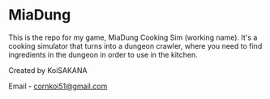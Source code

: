 # MiaDung
This is the repo for my game, MiaDung Cooking Sim (working name). It's a cooking simulator that turns into a dungeon crawler, where you need to find ingredients in the dungeon in order to use in the kitchen.

Created by KoiSAKANA

Email - cornkoi51@gmail.com

